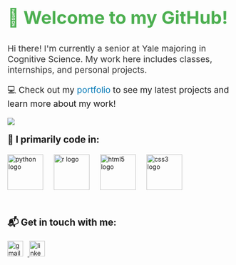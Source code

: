 <h2 align="left" style="font-size: 2.5rem; color: #4CAF50;">👋 Welcome to my GitHub!</h2>
<p style="font-size: 1.2rem; color: #333;">Hi there! I'm currently a senior at Yale majoring in Cognitive Science. My work here includes classes, internships, and personal projects. </p>

<!-- Website Link -->
<p style="font-size: 1.2rem;">💻 Check out my <a href="https://madisonlaprise.github.io" target="_blank" style="color: #0077B5; text-decoration: none;">portfolio</a> to see my latest projects and learn more about my work!</p>

![](http://github-profile-summary-cards.vercel.app/api/cards/repos-per-language?username=madisonlaprisetheme=nord_bright)
 <br />
<!-- Languages I Code In Section -->
<p style="font-size: 1.3rem; font-weight: bold;">🔧 I primarily code in:</p>
<div align="left">
  <img src="https://cdn.jsdelivr.net/gh/devicons/devicon/icons/python/python-original.svg" height="80" alt="python logo" style="margin-right: 20px; transition: transform 0.3s ease;" onmouseover="this.style.transform='scale(1.2)'" onmouseout="this.style.transform='scale(1)'"/>
  <img src="https://cdn.jsdelivr.net/gh/devicons/devicon/icons/r/r-original.svg" height="80" alt="r logo" style="margin-right: 20px; transition: transform 0.3s ease;" onmouseover="this.style.transform='scale(1.2)'" onmouseout="this.style.transform='scale(1)'"/>
  <img src="https://cdn.jsdelivr.net/gh/devicons/devicon/icons/html5/html5-original.svg" height="80" alt="html5 logo" style="margin-right: 20px; transition: transform 0.3s ease;" onmouseover="this.style.transform='scale(1.2)'" onmouseout="this.style.transform='scale(1)'"/>
  <img src="https://cdn.jsdelivr.net/gh/devicons/devicon/icons/css3/css3-original.svg" height="80" alt="css3 logo" style="margin-right: 20px; transition: transform 0.3s ease;" onmouseover="this.style.transform='scale(1.2)'" onmouseout="this.style.transform='scale(1)'"/>
</div>

 <br /> 
  <br /> 
<!-- Contact Section -->
<p style="font-size: 1.3rem; font-weight: bold;">📬 Get in touch with me:</p>
<div align="left">
  <a href="mailto:madisonlynlaprise@gmail.com" target="_blank">
    <img src="https://img.shields.io/static/v1?message=Gmail&logo=gmail&label=&color=D14836&logoColor=white&labelColor=&style=for-the-badge" height="35" alt="gmail logo" style="margin-right: 10px;"/>
  </a>

  <a href="https://www.linkedin.com/in/madison-laprise/" target="_blank">
    <img src="https://img.shields.io/static/v1?message=LinkedIn&logo=linkedin&label=&color=0077B5&logoColor=white&labelColor=&style=for-the-badge" height="35" alt="linkedin logo"/>
  </a>
</div>
